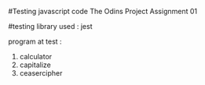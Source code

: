 #Testing javascript code 
The Odins Project Assignment 01

#testing library used :
jest

program at test :

1. calculator
2. capitalize
3. ceasercipher